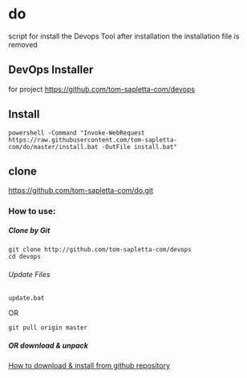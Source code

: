 # do

script for install the Devops Tool
after installation the installation file is removed

## DevOps Installer 
for project 
https://github.com/tom-sapletta-com/devops
## Install

    powershell -Command "Invoke-WebRequest https://raw.githubusercontent.com/tom-sapletta-com/do/master/install.bat -OutFile install.bat"

## clone
https://github.com/tom-sapletta-com/do.git

### How to use:


##### Clone by Git
   
    git clone http://github.com/tom-sapletta-com/devops
    cd devops
    
###### Update Files
    update.bat 
OR
    
    git pull origin master
        
##### OR download & unpack

[How to download & install from github repository](INSTALL.md)



